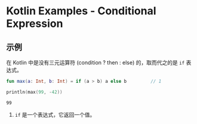 # Kotlin Examples - Conditional Expression

## 示例

在 Kotlin 中是没有三元运算符 (condition ? then : else) 的，取而代之的是 `if` 表达式。

```kt
fun max(a: Int, b: Int) = if (a > b) a else b         // 1

println(max(99, -42))
```

```
99
```

1. `if` 是一个表达式，它返回一个值。
